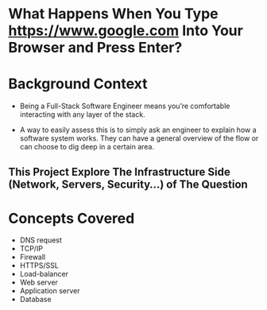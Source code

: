 # What Happens When You Type https://www.google.com Into Your Browser and Press Enter?
# Background Context
* Being a Full-Stack Software Engineer means you’re comfortable interacting with any layer of the stack.

* A way to easily assess this is to simply ask an engineer to explain how a software system works. They can have a general overview of the flow or can choose to dig deep in a certain area.

## This Project Explore The Infrastructure Side (Network, Servers, Security…) of The Question
# Concepts Covered
* DNS request
* TCP/IP
* Firewall
* HTTPS/SSL
* Load-balancer
* Web server
* Application server
* Database
